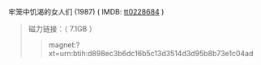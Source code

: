 牢笼中饥渴的女人们 (1987) ( IMDB: [tt0228684](https://www.imdb.com/title/tt0228684/) )
> 磁力链接：（ 7.1GB ）
>> magnet:?xt=urn:btih:d898ec3b6dc16b5c13d3514d3d95b8b73e1c04ad
